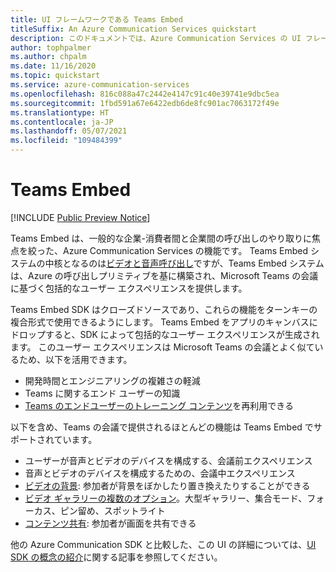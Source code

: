 ```yaml
---
title: UI フレームワークである Teams Embed
titleSuffix: An Azure Communication Services quickstart
description: このドキュメントでは、Azure Communication Services の UI フレームワークである Teams Embed 機能を使用してターンキーの呼び出しエクスペリエンスを構築する方法について説明します。
author: tophpalmer
ms.author: chpalm
ms.date: 11/16/2020
ms.topic: quickstart
ms.service: azure-communication-services
ms.openlocfilehash: 816c088a47c2442e4147c91c40e39741e9dbc5ea
ms.sourcegitcommit: 1fbd591a67e6422edb6de8fc901ac7063172f49e
ms.translationtype: HT
ms.contentlocale: ja-JP
ms.lasthandoff: 05/07/2021
ms.locfileid: "109484399"
---
```

# <a name="teams-embed"></a>Teams Embed

[!INCLUDE [Public Preview Notice](../../includes/private-preview-include.md)]


Teams Embed は、一般的な企業-消費者間と企業間の呼び出しのやり取りに焦点を絞った、Azure Communication Services の機能です。 Teams Embed システムの中核となるのは[ビデオと音声呼び出し](../voice-video-calling/calling-sdk-features.md)ですが、Teams Embed システムは、Azure の呼び出しプリミティブを基に構築され、Microsoft Teams の会議に基づく包括的なユーザー エクスペリエンスを提供します。

Teams Embed SDK はクローズドソースであり、これらの機能をターンキーの複合形式で使用できるようにします。 Teams Embed をアプリのキャンバスにドロップすると、SDK によって包括的なユーザー エクスペリエンスが生成されます。 このユーザー エクスペリエンスは Microsoft Teams の会議とよく似ているため、以下を活用できます。

- 開発時間とエンジニアリングの複雑さの軽減
- Teams に関するエンド ユーザーの知識
- [Teams のエンドユーザーのトレーニング コンテンツ](https://support.microsoft.com/office/meetings-in-teams-e0b0ae21-53ee-4462-a50d-ca9b9e217b67)を再利用できる

以下を含め、Teams の会議で提供されるほとんどの機能は Teams Embed でサポートされています。

- ユーザーが音声とビデオのデバイスを構成する、会議前エクスペリエンス
- 音声とビデオのデバイスを構成するための、会議中エクスペリエンス
- [ビデオの背景](https://support.microsoft.com/office/change-your-background-for-a-teams-meeting-f77a2381-443a-499d-825e-509a140f4780): 参加者が背景をぼかしたり置き換えたりすることができる
- [ビデオ ギャラリーの複数のオプション](https://support.microsoft.com/office/using-video-in-microsoft-teams-3647fc29-7b92-4c26-8c2d-8a596904cdae)。大型ギャラリー、集合モード、フォーカス、ピン留め、スポットライト
- [コンテンツ共有](https://support.microsoft.com/office/share-content-in-a-meeting-in-teams-fcc2bf59-aecd-4481-8f99-ce55dd836ce8): 参加者が画面を共有できる

他の Azure Communication SDK と比較した、この UI の詳細については、[UI SDK の概念の紹介](ui-sdk-overview.md)に関する記事を参照してください。 
